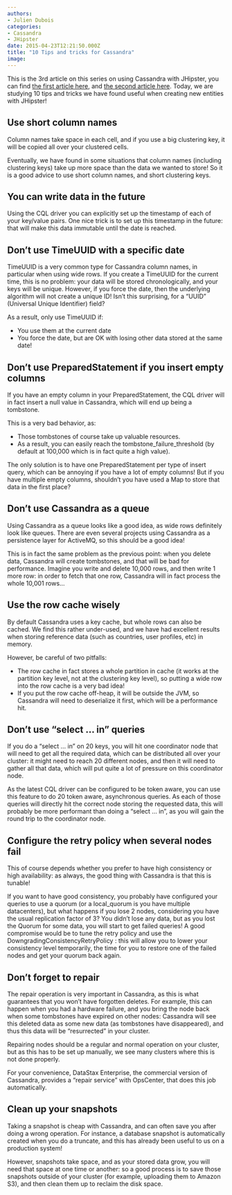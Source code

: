 ```yaml
---
authors:
- Julien Dubois
categories:
- Cassandra
- JHipster
date: 2015-04-23T12:21:50.000Z
title: "10 Tips and tricks for Cassandra"
image: 
---
```


This is the 3rd article on this series on using Cassandra with JHipster, you can find [the first article here](http://www.ipponusa.com/using-cassandra-jhipster/), and [the second article here](http://www.ipponusa.com/modeling-data-with-cassandra-what-cql-hides-away-from-you/). Today, we are studying 10 tips and tricks we have found useful when creating new entities with JHipster!


## Use short column names

Column names take space in each cell, and if you use a big clustering key, it will be copied all over your clustered cells.

Eventually, we have found in some situations that column names (including clustering keys) take up more space than the data we wanted to store! So it is a good advice to use short column names, and short clustering keys.


## You can write data in the future

Using the CQL driver you can explicitly set up the timestamp of each of your key/value pairs. One nice trick is to set up this timestamp in the future: that will make this data immutable until the date is reached.


## Don’t use TimeUUID with a specific date

TimeUUID is a very common type for Cassandra column names, in particular when using wide rows. If you create a TimeUUID for the current time, this is no problem: your data will be stored chronologically, and your keys will be unique. However, if you force the date, then the underlying algorithm will not create a unique ID! Isn’t this surprising, for a “UUID” (Universal Unique Identifier) field?

As a result, only use TimeUUID if:

- You use them at the current date
- You force the date, but are OK with losing other data stored at the same date!


## Don’t use PreparedStatement if you insert empty columns

If you have an empty column in your PreparedStatement, the CQL driver will in fact insert a null value in Cassandra, which will end up being a tombstone.

This is a very bad behavior, as:

- Those tombstones of course take up valuable resources.
- As a result, you can easily reach the tombstone_failure_threshold (by default at 100,000 which is in fact quite a high value).

The only solution is to have one PreparedStatement per type of insert query, which can be annoying if you have a lot of empty columns! But if you have multiple empty columns, shouldn’t you have used a Map to store that data in the first place?


## Don’t use Cassandra as a queue

Using Cassandra as a queue looks like a good idea, as wide rows definitely look like queues. There are even several projects using Cassandra as a persistence layer for ActiveMQ, so this should be a good idea!

This is in fact the same problem as the previous point: when you delete data, Cassandra will create tombstones, and that will be bad for performance. Imagine you write and delete 10,000 rows, and then write 1 more row: in order to fetch that one row, Cassandra will in fact process the whole 10,001 rows…


## Use the row cache wisely

By default Cassandra uses a key cache, but whole rows can also be cached. We find this rather under-used, and we have had excellent results when storing reference data (such as countries, user profiles, etc) in memory.

However, be careful of two pitfalls:

- The row cache in fact stores a whole partition in cache (it works at the partition key level, not at the clustering key level), so putting a wide row into the row cache is a very bad idea!
- If you put the row cache off-heap, it will be outside the JVM, so Cassandra will need to deserialize it first, which will be a performance hit.


## Don’t use “select … in” queries

If you do a “select … in” on 20 keys, you will hit one coordinator node that will need to get all the required data, which can be distributed all over your cluster: it might need to reach 20 different nodes, and then it will need to gather all that data, which will put quite a lot of pressure on this coordinator node.

As the latest CQL driver can be configured to be token aware, you can use this feature to do 20 token aware, asynchronous queries. As each of those queries will directly hit the correct node storing the requested data, this will probably be more performant than doing a “select … in”, as you will gain the round trip to the coordinator node.


## Configure the retry policy when several nodes fail

This of course depends whether you prefer to have high consistency or high availability: as always, the good thing with Cassandra is that this is tunable!

If you want to have good consistency, you probably have configured your queries to use a quorum (or a local_quorum is you have multiple datacenters), but what happens if you lose 2 nodes, considering you have the usual replication factor of 3? You didn’t lose any data, but as you lost the Quorum for some data, you will start to get failed queries! A good compromise would be to tune the retry policy and use the DowngradingConsistencyRetryPolicy : this will allow you to lower your consistency level temporarily, the time for you to restore one of the failed nodes and get your quorum back again.


## Don’t forget to repair

The repair operation is very important in Cassandra, as this is what guarantees that you won’t have forgotten deletes. For example, this can happen when you had a hardware failure, and you bring the node back when some tombstones have expired on other nodes: Cassandra will see this deleted data as some new data (as tombstones have disappeared), and thus this data will be “resurrected” in your cluster.

Repairing nodes should be a regular and normal operation on your cluster, but as this has to be set up manually, we see many clusters where this is not done properly.

For your convenience, DataStax Enterprise, the commercial version of Cassandra, provides a “repair service” with OpsCenter, that does this job automatically.


## Clean up your snapshots

Taking a snapshot is cheap with Cassandra, and can often save you after doing a wrong operation. For instance, a database snapshot is automatically created when you do a truncate, and this has already been useful to us on a production system!

However, snapshots take space, and as your stored data grow, you will need that space at one time or another: so a good process is to save those snapshots outside of your cluster (for example, uploading them to Amazon S3), and then clean them up to reclaim the disk space.
